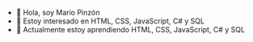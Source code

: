 - 👋 Hola, soy Mario Pinzón
- 👀 Estoy interesado en HTML, CSS, JavaScript, C# y SQL
- 🌱 Actualmente estoy aprendiendo HTML, CSS, JavaScript, C# y SQL

<!---
mariopinzonx/mariopinzonx is a ✨ special ✨ repository because its `README.md` (this file) appears on your GitHub profile.
You can click the Preview link to take a look at your changes.
--->
